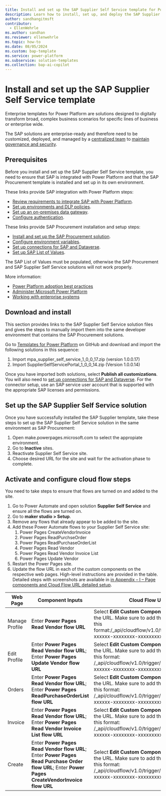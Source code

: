 ```yaml
---
title: Install and set up the SAP Supplier Self Service template for Power Platform
description: Learn how to install, set up, and deploy the SAP Supplier Self Service template for Microsoft Power Platform.
author: sandhangitmsft
contributor:
  - EllenWehrle
ms.author: sandhan
ms.reviewer: ellenwehrle
ms.topic: how-to
ms.date: 08/05/2024
ms.custom: bap-template
ms.service: power-platform
ms.subservice: solution-templates
ms.collection: bap-ai-copilot
---
```


# Install and set up the SAP Supplier Self Service template

Enterprise templates for Power Platform are solutions designed to digitally transform broad, complex business scenarios for specific lines of business or enterprise wide.

The SAP solutions are enterprise-ready and therefore need to be customized, deployed, and managed by a [centralized team](/power-platform/guidance/adoption/delivery-models#centralized) to [maintain governance and security](/power-platform/guidance/adoption/admin-best-practices).

## Prerequisites

Before you install and set up the SAP Supplier Self Service template, you need to ensure that SAP is integrated with Power Platform and that the SAP Procurement template is installed and set up in its own environment.

These links provide SAP integration with Power Platform steps:

- [Review requirements to integrate SAP with Power Platform](/sap-procurement/administer/requirements).
- [Set up environments and DLP policies](/sap-procurement/administer/set-up-connections).
- [Set up an on-premises data gateway](/sap-procurement/administer/set-up-gateway).
- [Configure authentication](/sap-procurement/administer/configure-authentication).

These links provide SAP Procurement installation and setup steps:

- [Install and set up the SAP Procurement solution](/sap-procurement/administer/install).
- [Configure environment variables](/sap-procurement/administer/configure-environment-variables).
- [Set up connections for SAP and Dataverse](/sap-procurement/administer/set-up-connections).
- [Set up SAP List of Values](/sap-procurement/administer/apply-seed-data#apply-saps-list-of-values).

The SAP List of Values must be populated, otherwise the SAP Procurement and SAP Supplier Self Service solutions will not work properly.

More information:

- [Power Platform adoption best practices](/power-platform/guidance/adoption/methodology)
- [Administer Microsoft Power Platform](/power-platform/admin/admin-documentation)
- [Working with enterprise systems](/power-apps/guidance/planning/enterprise-systems)

## Download and install

This section provides links to the SAP Supplier Self Service solution files and gives the steps to manually import them into the same developer environment that contains the SAP Procurement solutions.

Go to [Templates for Power Platform](https://github.com/microsoft/Templates-for-Power-Platform) on GitHub and download and import the following solutions in this sequence:

1. Import mpa_supplier_self_service_1_0_0_17.zip (version 1.0.0.17)
1. Import SupplierSelfServicePortal_1_0_0_14.zip  (Version 1.0.0.14)

Once you have imported both solutions, select **Publish all customizations**. You will also need to [set up connections for SAP and Dataverse](sap-procurement/administer/set-up-connections). For the connector setup, use an SAP service user account that is supported with the appropriate SAP licenses and permissions.

## Set up the SAP Supplier Self Service solution

Once you have successfully installed the SAP Supplier template, take these steps to set up the SAP Supplier Self Service solution in the same environment as SAP Procurement:

1. Open make.powerpages.microsoft.com to select the appropiate environment.
1. Go to **Inactive** sites.
1. Reactivate Supplier Self Service site.
1. Choose desired URL for the site and wait for the activation phase to complete.

## Activate and configure cloud flow steps

You need to take steps to ensure that flows are turned on and added to the site.

1. Go to Power Automate and open solution **Supplier Self Service** and ensure all the flows are turned on.
1. Go to **maker studio > Setup**.
1. Remove any flows that already appear to be added to the site.
1. Add these Power Automate flows to your Supplier Self Service site:
    1. Power Pages CreateVendorInvoice
    1. Power Pages ReadPurchseOrder
    1. Power Pages ReadPurchaseOrderList
    1. Power Pages Read Vendor
    1. Power Pages Read Vendor Invoice List
    1. Power Pages Update Vendor
1. Restart the Power Pages site.
1. Update the flow URL in each of the custom components on the respective web pages. High-level instructions are provided in the table. Detailed steps with screenshots are available in [in Appendix – I – Page components and Cloud Flow URL detailed setup]().

| Web Page  | Component Inputs  | Cloud Flow URLs  |
|----------------|--------------------------------------|----------------------------------|
| Manage Profile | Enter **Power Pages Read Vendor flow URL** | Select **Edit Custom Component** and update the URL. Make sure to add the partial URL in this format:/_api/cloudflow/v1.0/trigger/xxxxxxxxx-xxxxxx-xxxxxxxx-xxxxxxxxxxxx. Select **Done**  |
| Edit Profile   | Enter **Power Pages Read Vendor flow URL**; Enter **Power Pages Update Vendor flow URL**   | Select **Edit Custom Component** and update the URL. Make sure to add the partial URL in this format: /_api/cloudflow/v1.0/trigger/xxxxxxxxx-xxxxxx-xxxxxxxx-xxxxxxxxxxxx. Select **Done**  |
| Orders         | Enter **Power Pages Read Vendor flow URL**; Enter **Power Pages ReadPurchaseOrderList flow URL**     | Select **Edit Custom Component** and update the URL. Make sure to add the partial URL in this format: /_api/cloudflow/v1.0/trigger/xxxxxxxxx-xxxxxx-xxxxxxxx-xxxxxxxxxxxx. Select **Done**  |
| Invoice        | Enter **Power Pages Read Vendor flow URL**; Enter **Power Pages Read Vendor Invoice List flow URL**   | Select **Edit Custom Component** and update the URL. Make sure to add the partial URL in this format: /_api/cloudflow/v1.0/trigger/xxxxxxxxx-xxxxxx-xxxxxxxx-xxxxxxxxxxxx. Select **Done**  |
| Create         | Enter **Power Pages Read Vendor flow URL**; Enter **Power Pages Read Purchase Order flow URL**; Enter **Power Pages CreateVendorInvoice flow URL** | Select **Edit Custom Component** and update the URL. Make sure to add the partial URL in this format: /_api/cloudflow/v1.0/trigger/xxxxxxxxx-xxxxxx-xxxxxxxx-xxxxxxxxxxxx. Select **Done**  |